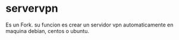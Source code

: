 # servervpn
Es un Fork.  su funcion es crear un servidor vpn automaticamente en maquina debian, centos o ubuntu. 
